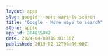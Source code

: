 ```yaml
---
layout: apps
slug: google---more-ways-to-search
title: "Google - More ways to search"
store: apple
app_id: 284815942
date: 2024-04-08T16:01:36Z
published: 2019-02-12T08:00:00Z
---
```

